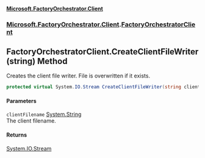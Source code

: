 #### [Microsoft.FactoryOrchestrator.Client](./Microsoft-FactoryOrchestrator-Client.md 'Microsoft.FactoryOrchestrator.Client')
### [Microsoft.FactoryOrchestrator.Client](./Microsoft-FactoryOrchestrator-Client.md 'Microsoft.FactoryOrchestrator.Client').[FactoryOrchestratorClient](./Microsoft-FactoryOrchestrator-Client-FactoryOrchestratorClient.md 'Microsoft.FactoryOrchestrator.Client.FactoryOrchestratorClient')
## FactoryOrchestratorClient.CreateClientFileWriter(string) Method
Creates the client file writer. File is overwritten if it exists.  
```csharp
protected virtual System.IO.Stream CreateClientFileWriter(string clientFilename);
```
#### Parameters
<a name='Microsoft-FactoryOrchestrator-Client-FactoryOrchestratorClient-CreateClientFileWriter(string)-clientFilename'></a>
`clientFilename` [System.String](https://docs.microsoft.com/en-us/dotnet/api/System.String 'System.String')  
The client filename.  
  
#### Returns
[System.IO.Stream](https://docs.microsoft.com/en-us/dotnet/api/System.IO.Stream 'System.IO.Stream')  
  
